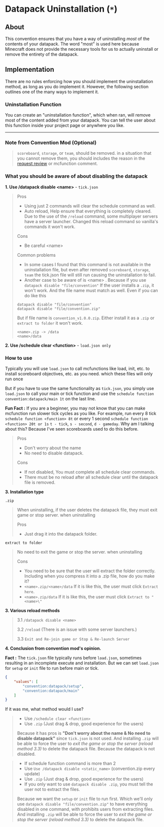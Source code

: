 # Datapack Uninstallation (`*`)

## About

This convention ensures that you have a way of uninstalling *most* of the contents of your datapack. The word "most" is used here because Minecraft does not provide the necessary tools for us to actually uninstall or remove the entirety of the datapack.

## Implementation

There are no rules enforcing how you should implement the uninstallation method, as long as you do implement it. However, the following section outlines one of the many ways to implement it.

### Uninstallation Function

You can create an "uninstallation function", which when ran, will remove most of the content added from your datapack. You can tell the user about this function inside your project page or anywhere you like.

--------------------

### **Note from Convention Mod (Optional)**
> `scoreboard`, `storage`, or `team`, should be removed. 
> in a situation that you cannot remove them, you should includes the reason in the [request review](https://github.com/mc-datapacks/review-tracker/issues) or mcfunction comment.


###  **What you should be aware of about disabling the datapack**

**1. Use /datapack disable \<name>** - `tick.json`
> Pros
> - Using just 2 commands will clear the schedule command as well. 
> - Auto reload, Help ensure that everything is completely cleared. Due to the use of the `/reload` command, some multiplayer servers have a server launcher. Changed this reload command so vanilla's commands it won't work.
>
> Cons
> - Be careful \<name>
>
> Common problems
> - In some cases I found that this command is not available in the uninstallation file, but even after removed `scoreboard`, `storage`, `team` the tick.json file will still run causing the uninstallation to fail.
> - Another case to be aware of is \<name> . Because if you use `datapack disable "file/convention"`
If the user installs a `.zip`, it won't work. And the file name must match as well.
Even if you can do like this
> ```mcfunction
> datapack disable "file/convention"
> datapack disable "file/convention.zip"
>```
> But if file name is `convention_v1.0.0.zip`.
Either install it as a `.zip` or `extract to folder` it won't work.
>```
> <name>.zip -> /data
> <name>/data
>```

**2. Use /schedule clear \<function>** - `load.json only`
### **How to use**
Typically you will use `load.json` to call mcfunctions like load, init, etc. to install scoreboard objectives, etc. as you need. which these files will only run once

But if you have to use the same functionality as `tick.json`, you simply use `load.json` to call your main or tick function and use the `schedule function convention:datapack/main 1t` on the last line.

**Fun Fact :** If you are a beginner, you may not know that you can make mcfunction run slower tick cycles as you like.
For example, run every 8 tick `schedule function <function> 8t` or every 1 second `schedule function <function> 20t or 1s` `t - tick`, `s - second`, `d - gameday`. Why am I talking about this? Because I've seen scoreboards used to do this before.

> Pros
> - Don't worry about the name 
> - No need to disable datapack.
>
> Cons
> - If not disabled, You must complete all schedule clear commands.
> - There must be no reload after all schedule clear until the datapack file is removed.

**3. Installation type**

`.zip`
> When uninstalling, if the user deletes the datapack file, they must exit game or stop server. when uninstalling 
>
> Pros
> - Just drag it into the datapack folder. 

`extract to folder`
> No need to exit the game or stop the server. when uninstalling
>
> Cons
> - You need to be sure that the user will extract the folder correctly. Including when you compress it into a .zip file, how do you make it?
> - `<name>.zip/<name>/data`
If it is like this, the user must click `Extract here`.
> - `<name>.zip/data`
If it is like this, the user must click `Extract to "<name>\"`

**3. Various reload methods**

 > 3.1 `/datapack disable <name>`
 >
 > 3.2 `/reload` (There is an issue with some server launchers.)
 >
 > 3.3 `Exit and Re-join game or Stop & Re-launch Server`

**4. Conclusion from convention mod's opinion.**

**Fact :** The `tick.json` file typically runs before `load.json`, sometimes resulting in an incomplete execute and installation. But we can set `load.json` for `setup` or `init` file to run before main or tick.
```json
{
    "values": [
        "convention:datapack/setup",
        "convention:datapack/main"
    ]
}
```

If it was me, what method would I use? 
> - Use `/schedule clear <function>` 
> - Use `.zip` (Just drag & drop, good experience for the users)
> 
> Because it has pros is **"Don't worry about the name & No need to disable datapack"**  since `tick.json` is not used.
And installing `.zip` will be able to force the user to *exit the game or stop the server (reload method 3.3)* to delete the datapack file. Because the datapack is not disabled.

> - If schedule function command is more than 2
> - Use `Use /datapack disable <static_name>` (convention.zip every update)
> - Use `.zip` (Just drag & drop, good experience for the users)
> - If you only want to use `datapack disable .zip`, you must tell the user not to extract the files.
> 
> Because we want the `setup` or `init` file to run first.
Which we'll only use `datapack disable "file/convention.zip"` to have everything disabled in one command, with prohibits users from extracting files.
And installing `.zip` will be able to force the user to *exit the game or stop the server (reload method 3.3)* to delete the datapack file. 